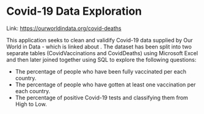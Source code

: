 # Covid-19 Data Exploration

Link: https://ourworldindata.org/covid-deaths 

This application seeks to clean and validify Covid-19 data supplied by Our World in Data - which is linked about . The dataset has been split into two separate tables (CovidVaccinations and CovidDeaths) using Microsoft Excel and then later joined together using SQL to explore the following questions: 
- The percentage of people who have been fully vaccinated per each country.
- The percentage of people who have gotten at least one vaccination per each country. 
- The percentage of positive Covid-19 tests and classifying them from High to Low.
